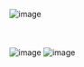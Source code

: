 ![image](https://github.com/user-attachments/assets/fa52ceb7-0146-44a4-a382-6dc1b0639089)
</br>
</br>
</br>
</br>
![image](https://github.com/user-attachments/assets/82b41fec-3816-487d-90e1-24eba44f7301)
![image](https://github.com/user-attachments/assets/63dc7dca-33a4-4d46-87c0-04345440da39)

